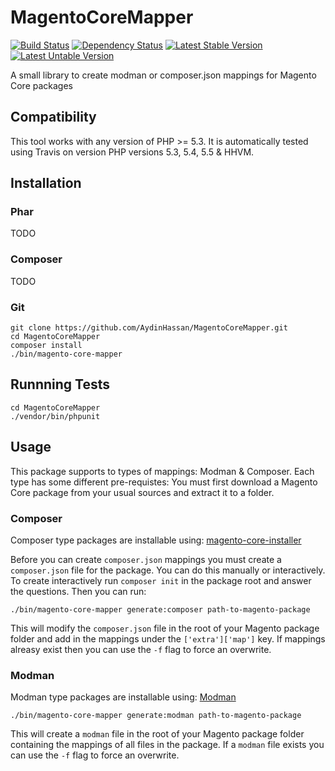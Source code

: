 MagentoCoreMapper
=================
[![Build Status](https://travis-ci.org/AydinHassan/MagentoCoreMapper.png?branch=master)](https://travis-ci.org/AydinHassan/MagentoCoreMapper)
[![Dependency Status](https://www.versioneye.com/user/projects/52d68e7dec13752fc5000268/badge.png)](https://www.versioneye.com/user/projects/52d68e7dec13752fc5000268)
[![Latest Stable Version](https://poser.pugx.org/aydin-hassan/magento-core-mapper/version.png)](https://packagist.org/packages/aydin-hassan/magento-core-mapper)
[![Latest Untable Version](https://poser.pugx.org/aydin-hassan/magento-core-mapper/v/unstable.png)](https://packagist.org/packages/aydin-hassan/magento-core-mapper)

A small library to create modman or composer.json mappings for Magento Core packages

Compatibility
-------------

This tool works with any version of PHP >= 5.3. It is automatically tested using Travis on version PHP versions 5.3, 5.4, 5.5 & HHVM. 

Installation
------------

### Phar
TODO

### Composer
TODO

### Git

    git clone https://github.com/AydinHassan/MagentoCoreMapper.git
    cd MagentoCoreMapper
    composer install
    ./bin/magento-core-mapper
    
Runnning Tests
--------------

    cd MagentoCoreMapper
    ./vendor/bin/phpunit
    
Usage
-----

This package supports to types of mappings: Modman & Composer. Each type has some different pre-requistes:
You must first download a Magento Core package from your usual sources and extract it to a folder.

### Composer
Composer type packages are installable using: [magento-core-installer](https://github.com/quafzi/magento-core-installer)

Before you can create `composer.json` mappings you must create a `composer.json` file for the package. You can do this manually or interactively. To create interactively run `composer init` in the package root and answer the questions. Then you can run:

    ./bin/magento-core-mapper generate:composer path-to-magento-package 
    
This will modify the `composer.json` file in the root of your Magento package folder and add in the mappings under the `['extra']['map']` key. 
If mappings alreasy exist then you can use the `-f` flag to force an overwrite.


### Modman
Modman type packages are installable using: [Modman](https://github.com/colinmollenhour/modman)

    ./bin/magento-core-mapper generate:modman path-to-magento-package
    
This will create a `modman` file in the root of your Magento package folder containing the mappings of all files in the package. 
If a `modman` file exists you can use the `-f` flag to force an overwrite.

